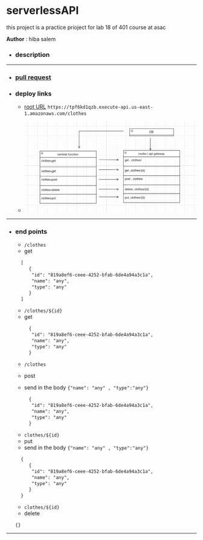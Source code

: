# serverlessAPI

this project is a practice prioject for lab 18 of 401 course at asac

**Author** : hiba salem

- ### description

---

- ### [pull request](https://github.com/hibasalem/serverlessAPI/pull/1)

- ### deploy links

  - [root URL](https://tpf6kd1qzb.execute-api.us-east-1.amazonaws.com/clothes)
    `https://tpf6kd1qzb.execute-api.us-east-1.amazonaws.com/clothes`

  - ![NML](./lab18.JPG)

---

- ### end points

  - `/clothes`
  - get

  ```
    [
       {
        "id": "819a8ef6-ceee-4252-bfab-6de4a94a3c1a",
        "name": "any",
        "type": "any"
       }
    ]

  ```

  - `/clothes/${id}`
  - get

  ```
       {
        "id": "819a8ef6-ceee-4252-bfab-6de4a94a3c1a",
        "name": "any",
        "type": "any"
       }

  ```

  - `/clothes`
  - post

  - send in the body `{"name": "any" , "type":"any"}`

  ```
       {
        "id": "819a8ef6-ceee-4252-bfab-6de4a94a3c1a",
        "name": "any",
        "type": "any"
       }

  ```

  - `clothes/${id}`
  - put
  - send in the body `{"name": "any" , "type":"any"}`

  ```
    {
       {
        "id": "819a8ef6-ceee-4252-bfab-6de4a94a3c1a",
        "name": "any",
        "type": "any"
       }
    }

  ```

  - `clothes/${id}`
  - delete

  ```
  {}

  ```

---
